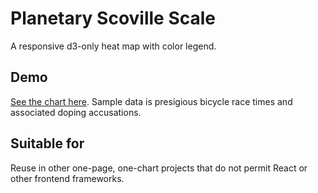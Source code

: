 # Planetary Scoville Scale
A responsive d3-only heat map with color legend.

## Demo
[See the chart here](https://matthieupierce.github.io/planetary-scoville-scale/). Sample data is presigious bicycle race times and associated doping accusations. 

## Suitable for
Reuse in other one-page, one-chart projects that do not permit React or other frontend frameworks.

